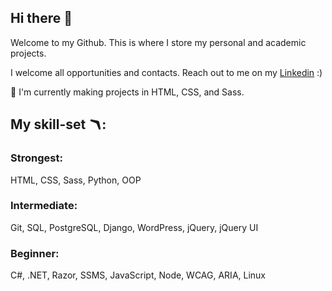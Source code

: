 ## Hi there 👋

Welcome to my Github.
This is where I store my personal and academic projects.

I welcome all opportunities and contacts. Reach out to me on my [Linkedin](https://www.linkedin.com/in/zowie-beha-4b0498250) :)

🌱 I'm currently making projects in HTML, CSS, and Sass.

## My skill-set 🪃:

### Strongest:
HTML, CSS, Sass, Python, OOP

### Intermediate:
Git, SQL, PostgreSQL, Django, WordPress, jQuery, jQuery UI

### Beginner:
C#, .NET, Razor, SSMS, JavaScript, Node, WCAG, ARIA, Linux
<!--
**1zzowiebeha/1zzowiebeha** is a ✨ _special_ ✨ repository because its `README.md` (this file) appears on your GitHub profile.

Here are some ideas to get you started:

- 🔭 I’m currently working on ...
- 🌱 I’m currently learning ...
- 👯 I’m looking to collaborate on ...
- 🤔 I’m looking for help with ...
- 💬 Ask me about ...
- 📫 How to reach me: ...
- 😄 Pronouns: ...
- ⚡ Fun fact: ...
-->
